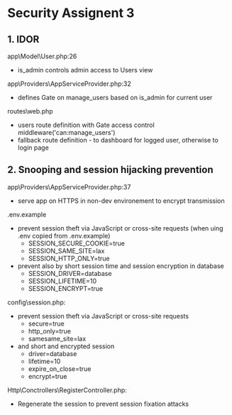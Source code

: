 # Security Assignent 3

## 1. IDOR

app\Model\User.php:26 
  - is_admin controls admin access to Users view

app\Providers\AppServiceProvider.php:32 
  - defines Gate on manage_users based on is_admin for current user

routes\web.php 
  - users route definition with Gate access control middleware('can:manage_users')
  - fallback route definition - to dashboard for logged user, otherwise to login page 


## 2. Snooping and session hijacking prevention
app\Providers\AppServiceProvider.php:37
  - serve app on HTTPS in non-dev environement to encrypt transmission

.env.example
  - prevent session theft via JavaScript or cross-site requests (when uing .env copied from .env.example)
    - SESSION_SECURE_COOKIE=true
    - SESSION_SAME_SITE=lax
    - SESSION_HTTP_ONLY=true
  - prevent also by short session time and session encryption in database
    - SESSION_DRIVER=database
    - SESSION_LIFETIME=10
    - SESSION_ENCRYPT=true

config\session.php: 
  - prevent session theft via JavaScript or cross-site requests
    - secure=true 
    - http_only=true
    - samesame_site=lax
  - and short and encrypted session
    - driver=database
    - lifetime=10
    - expire_on_close=true
    - encrypt=true

Http\Conctrollers\RegisterController.php:
  - Regenerate the session to prevent session fixation attacks

